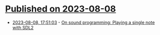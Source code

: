 # [Published on 2023-08-08](index.md)

* [2023-08-08, 17:51:03](https://lobste.rs/s/1l5jib/on_sound_programming_playing_single_note) - [On sound programming: Playing a single note with SDL2](https://blog.fredrb.com/2023/08/08/audio-programming-note-sdl/)
